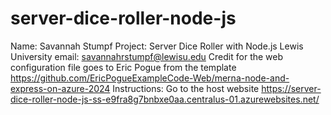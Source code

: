# server-dice-roller-node-js
Name: Savannah Stumpf
Project: Server Dice Roller with Node.js
Lewis University email: savannahrstumpf@lewisu.edu
Credit for the web configuration file goes to Eric Pogue from the template https://github.com/EricPogueExampleCode-Web/merna-node-and-express-on-azure-2024
Instructions:
Go to the host website https://server-dice-roller-node-js-ss-e9fra8g7bnbxe0aa.centralus-01.azurewebsites.net/
